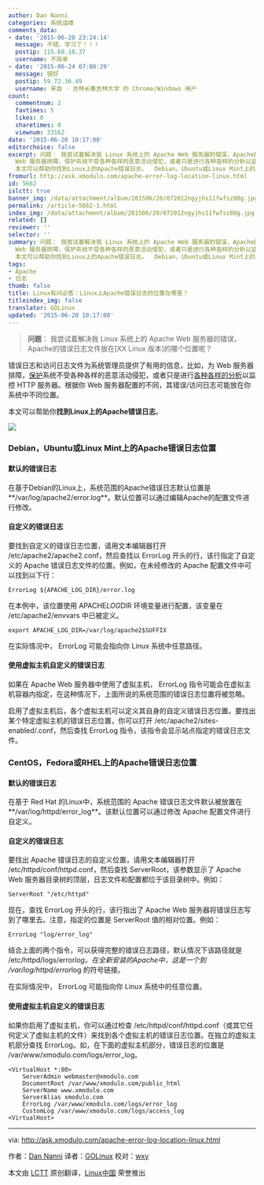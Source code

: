 ```yaml
---
author: Dan Nanni
categories: 系统运维
comments_data:
- date: '2015-06-20 23:24:14'
  message: 不错，学习了！！！
  postip: 115.60.10.37
  username: 不简单
- date: '2015-06-24 07:08:29'
  message: 很好
  postip: 59.72.36.49
  username: 来自 - 吉林长春吉林大学 的 Chrome/Windows 用户
count:
  commentnum: 2
  favtimes: 5
  likes: 0
  sharetimes: 0
  viewnum: 33162
date: '2015-06-20 10:17:00'
editorchoice: false
excerpt: 问题： 我尝试着解决我 Linux 系统上的 Apache Web 服务器的错误，Apache的错误日志文件放在的哪个位置呢？  错误日志和访问日志文件为系统管理员提供了有用的信息，比如，为
  Web 服务器排障，保护系统不受各种各样的恶意活动侵犯，或者只是进行各种各样的分析以监控 HTTP 服务器。根据你 Web 服务器配置的不同，其错误/访问日志可能放在你系统中不同位置。
  本文可以帮助你找到Linux上的Apache错误日志。  Debian，Ubuntu或Linux Mint上的Apache错误日志位置 默认的错误日志 在基于Debian的Linux上，系统范围的Apache错误日志默认位置是/v
fromurl: http://ask.xmodulo.com/apache-error-log-location-linux.html
id: 5662
islctt: true
banner_img: /data/attachment/album/201506/20/072012ngyjhs11fwfsz80g.jpg
permalink: /article-5662-1.html
index_img: /data/attachment/album/201506/20/072012ngyjhs11fwfsz80g.jpg.thumb.jpg
related: []
reviewer: ''
selector: ''
summary: 问题： 我尝试着解决我 Linux 系统上的 Apache Web 服务器的错误，Apache的错误日志文件放在的哪个位置呢？  错误日志和访问日志文件为系统管理员提供了有用的信息，比如，为
  Web 服务器排障，保护系统不受各种各样的恶意活动侵犯，或者只是进行各种各样的分析以监控 HTTP 服务器。根据你 Web 服务器配置的不同，其错误/访问日志可能放在你系统中不同位置。
  本文可以帮助你找到Linux上的Apache错误日志。  Debian，Ubuntu或Linux Mint上的Apache错误日志位置 默认的错误日志 在基于Debian的Linux上，系统范围的Apache错误日志默认位置是/v
tags:
- Apache
- 日志
thumb: false
title: Linux有问必答：Linux上Apache错误日志的位置在哪里？
titleindex_img: false
translator: GOLinux
updated: '2015-06-20 10:17:00'
---
```



> 
> **问题**： 我尝试着解决我 Linux 系统上的 Apache Web 服务器的错误，Apache的错误日志文件放在[XX Linux 版本]的哪个位置呢？
> 
> 
> 


错误日志和访问日志文件为系统管理员提供了有用的信息，比如，为 Web 服务器排障，[保护](/article-5068-1.html)系统不受各种各样的恶意活动侵犯，或者只是进行[各种各样的](/article-5352-1.html)[分析](/article-4405-1.html)以监控 HTTP 服务器。根据你 Web 服务器配置的不同，其错误/访问日志可能放在你系统中不同位置。


本文可以帮助你**找到Linux上的Apache错误日志**。


![](/data/attachment/album/201506/20/072012ngyjhs11fwfsz80g.jpg)


### Debian，Ubuntu或Linux Mint上的Apache错误日志位置


#### 默认的错误日志


在基于Debian的Linux上，系统范围的Apache错误日志默认位置是**/var/log/apache2/error.log**。默认位置可以通过编辑Apache的配置文件进行修改。


#### 自定义的错误日志


要找到自定义的错误日志位置，请用文本编辑器打开 /etc/apache2/apache2.conf，然后查找以 ErrorLog 开头的行，该行指定了自定义的 Apache 错误日志文件的位置。例如，在未经修改的 Apache 配置文件中可以找到以下行：



```
ErrorLog ${APACHE_LOG_DIR}/error.log

```

在本例中，该位置使用 APACHE*LOG*DIR 环境变量进行配置，该变量在 /etc/apache2/envvars 中已被定义。



```
export APACHE_LOG_DIR=/var/log/apache2$SUFFIX

```

在实际情况中， ErrorLog 可能会指向你 Linux 系统中任意路径。


#### 使用虚拟主机自定义的错误日志


如果在 Apache Web 服务器中使用了虚拟主机， ErrorLog 指令可能会在虚拟主机容器内指定，在这种情况下，上面所说的系统范围的错误日志位置将被忽略。


启用了虚拟主机后，各个虚拟主机可以定义其自身的自定义错误日志位置。要找出某个特定虚拟主机的错误日志位置，你可以打开 /etc/apache2/sites-enabled/.conf，然后查找 ErrorLog 指令，该指令会显示站点指定的错误日志文件。


### CentOS，Fedora或RHEL上的Apache错误日志位置


#### 默认的错误日志


在基于 Red Hat 的Linux中，系统范围的 Apache 错误日志文件默认被放置在**/var/log/httpd/error\_log**。该默认位置可以通过修改 Apache 配置文件进行自定义。


#### 自定义的错误日志


要找出 Apache 错误日志的自定义位置，请用文本编辑器打开 /etc/httpd/conf/httpd.conf，然后查找 ServerRoot，该参数显示了 Apache Web 服务器目录树的顶层，日志文件和配置都位于该目录树中。例如：



```
ServerRoot "/etc/httpd"

```

现在，查找 ErrorLog 开头的行，该行指出了 Apache Web 服务器将错误日志写到了哪里去。注意，指定的位置是 ServerRoot 值的相对位置。例如：



```
ErrorLog "log/error_log"

```

结合上面的两个指令，可以获得完整的错误日志路径，默认情况下该路径就是 /etc/httpd/logs/error*log。在全新安装的Apache中，这是一个到 /var/log/httpd/error*log 的符号链接。


在实际情况中， ErrorLog 可能指向你 Linux 系统中的任意位置。


#### 使用虚拟主机自定义的错误日志


如果你启用了虚拟主机，你可以通过检查 /etc/httpd/conf/httpd.conf（或其它任何定义了虚拟主机的文件）来找到各个虚拟主机的错误日志位置。在独立的虚拟主机部分查找 ErrorLog。如，在下面的虚拟主机部分，错误日志的位置是 /var/www/xmodulo.com/logs/error\_log。



```
<VirtualHost *:80>
    ServerAdmin webmaster@xmodulo.com
    DocumentRoot /var/www/xmodulo.com/public_html
    ServerName www.xmodulo.com
    ServerAlias xmodulo.com
    ErrorLog /var/www/xmodulo.com/logs/error_log
    CustomLog /var/www/xmodulo.com/logs/access_log
<VirtualHost>

```



---


via: <http://ask.xmodulo.com/apache-error-log-location-linux.html>


作者：[Dan Nanni](http://ask.xmodulo.com/author/nanni) 译者：[GOLinux](https://github.com/GOLinux) 校对：[wxy](https://github.com/wxy)


本文由 [LCTT](https://github.com/LCTT/TranslateProject) 原创翻译，[Linux中国](https://linux.cn/) 荣誉推出